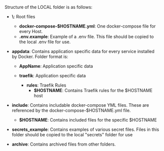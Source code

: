 Structure of the LOCAL folder is as follows:

- **\\**: Root files
  - **docker-compose-$HOSTNAME.yml**: One docker-compose file for every Host.
  - **.env.example**: Example of a .env file. This file should be copied to the local .env file for use.

- **appdata**: Contains application specific data for every service installed by Docker. Folder format is:
  - **AppName**\: Application specific data

  - **traefik**\: Application specific data
    - **rules**: Traefik Rules
      - **$HOSTNAME**: Contains Traefik rules for the $HOSTNAME host      

- **include**: Contains includable docker-compose YML files. These are referenced by the docker-compose-$HOSTNAME.yml file.
  - **$HOSTNAME**\: Contains included files for the specific $HOSTNAME

- **secrets_example**: Contains examples of various secret files. Files in this folder should be copied to the local "secrets" folder for use

- **archive**: Contains archived files from other folders.
  
